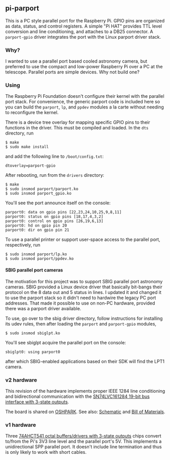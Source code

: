 ## pi-parport

This is a PC style parallel port for the Raspberry Pi.  GPIO pins
are organized as data, status, and control registers.  A simple "Pi HAT"
provides TTL level conversion and line conditioning, and attaches to a
DB25 connector.  A `parport-gpio` driver integrates the port with the
Linux parport driver stack.

### Why?

I wanted to use a parallel port based cooled astronomy camera,
but preferred to use the compact and low-power Raspberry Pi
over a PC at the telescope.  Parallel ports are simple devices.
Why not build one?

### Using

The Raspberry Pi Foundation doesn't configure their kernel with the
parallel port stack.  For convenience, the generic parport code is
included here so you can build the `parport`, `lp`, and `ppdev` modules
a la carte without needing to reconfigure the kernel.

There is a device tree overlay for mapping specific GPIO pins to
their functions in the driver.  This must be compiled and loaded.
In the `dts` directory, run
```
$ make
$ sudo make install
```
and add the following line to `/boot/config.txt`:
```
dtoverlay=parport-gpio
```
After rebooting, run from the `drivers` directory:
```
$ make
$ sudo insmod parport/parport.ko
$ sudo insmod parport_gpio.ko
```
You'll see the port announce itself on the console:
```
parport0: data on gpio pins [22,23,24,10,25,9,8,11]
parport0: status on gpio pins [18,17,4,3,2]
parport0: control on gpio pins [26,19,6,13]
parport0: hd on gpio pin 20
parport0: dir on gpio pin 21
```
To use a parallel printer or support user-space access to
the parallel port, respectively, run
```
$ sudo insmod parport/lp.ko
$ sudo insmod parport/ppdev.ko
```

#### SBIG parallel port cameras

The motivation for this project was to support SBIG parallel port astronomy
cameras.  SBIG provided a Linux device driver that basically bit-bangs their
protocol on the 8 data out and 5 status in lines.  I updated it and changed
it to use the parport stack so it didn't need to hardwire the legacy PC port
addresses.  That made it possible to use on non-PC hardware, provided there
was a parport driver available.

To use, go over to the sbig driver directory, follow instructions for
installing its udev rules, then after loading the `parport` and `parport-gpio`
modules,
```
$ sudo insmod sbiglpt.ko
```
You'll see sbiglpt acquire the parallel port on the console:
```
sbiglpt0: using parport0
```
after which SBIG-enabled applications based on their SDK will find the LPT1
camera.

### v2 hardware

This revision of the hardware implements proper IEEE 1284 line conditioning
and bidirectional communication with the
[SN74LVC161284 19-bit bus interface with 3-state outputs](http://www.ti.com/product/SN74LVC161284).

The board is shared on [OSHPARK](https://oshpark.com/shared_projects/Padn3qhP).
See also: [Schematic](hardware_v2/schematic.pdf) and [Bill of Materials](hardware_v2/BOM.md).

### v1 hardware

Three
[74AHCT541 octal buffers/drivers with 3-state outputs](http://www.ti.com/product/SN74AHCT541)
chips convert to/from the Pi's 3V3 line level and the parallel port's 5V.
This implements a unidirectional SPP parallel port.  It doesn't include
line termination and thus is only likely to work with short cables.
